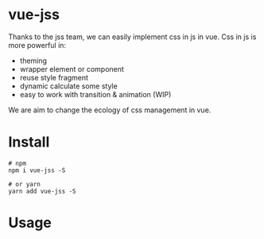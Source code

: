 # vue-jss

Thanks to the jss team, we can easily implement css in js in vue. Css in js is more powerful in:

- theming
- wrapper element or component
- reuse style fragment
- dynamic calculate some style
- easy to work with transition & animation (WIP)

We are aim to change the ecology of css management in vue.

# Install

```shell
# npm
npm i vue-jss -S

# or yarn
yarn add vue-jss -S
```

# Usage

